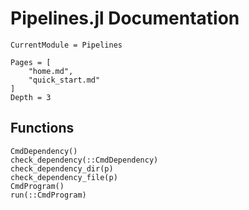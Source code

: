 # Pipelines.jl Documentation

```@meta
CurrentModule = Pipelines
```

```@contents
Pages = [
    "home.md",
    "quick_start.md"
]
Depth = 3
```

## Functions

```@docs
CmdDependency()
check_dependency(::CmdDependency)
check_dependency_dir(p)
check_dependency_file(p)
CmdProgram()
run(::CmdProgram)
```
